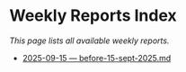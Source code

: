 # Weekly Reports Index

_This page lists all available weekly reports._

- [2025-09-15 — before-15-sept-2025.md](before-15-sept-2025.md)
